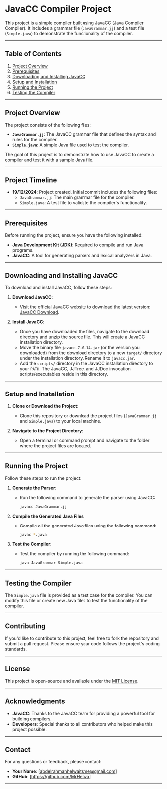 # JavaCC Compiler Project

This project is a simple compiler built using JavaCC (Java Compiler Compiler). It includes a grammar file (`JavaGrammar.jj`) and a test file (`Simple.java`) to demonstrate the functionality of the compiler.

---

## Table of Contents
1. [Project Overview](#project-overview)
2. [Prerequisites](#prerequisites)
3. [Downloading and Installing JavaCC](#downloading-and-installing-javacc)
4. [Setup and Installation](#setup-and-installation)
5. [Running the Project](#running-the-project)
6. [Testing the Compiler](#testing-the-compiler)

---

## Project Overview

The project consists of the following files:
- **`JavaGrammar.jj`**: The JavaCC grammar file that defines the syntax and rules for the compiler.
- **`Simple.java`**: A simple Java file used to test the compiler.

The goal of this project is to demonstrate how to use JavaCC to create a compiler and test it with a sample Java file.

---

## Project Timeline

- **19/12/2024**: Project created. Initial commit includes the following files:
  - `JavaGrammar.jj`: The main grammar file for the compiler.
  - `Simple.java`: A test file to validate the compiler's functionality.

---

## Prerequisites

Before running the project, ensure you have the following installed:
- **Java Development Kit (JDK)**: Required to compile and run Java programs.
- **JavaCC**: A tool for generating parsers and lexical analyzers in Java.

---

## Downloading and Installing JavaCC

To download and install JavaCC, follow these steps:

1. **Download JavaCC**:
   - Visit the official JavaCC website to download the latest version: [JavaCC Download](https://javacc.github.io/javacc/).

2. **Install JavaCC**:
   - Once you have downloaded the files, navigate to the download directory and unzip the source file. This will create a JavaCC installation directory.
   - Move the binary file `javacc-7.0.14.jar` (or the version you downloaded) from the download directory to a new `target/` directory under the installation directory. Rename it to `javacc.jar`.
   - Add the `scripts/` directory in the JavaCC installation directory to your `PATH`. The JavaCC, JJTree, and JJDoc invocation scripts/executables reside in this directory.

---

## Setup and Installation

1. **Clone or Download the Project**:
   - Clone this repository or download the project files (`JavaGrammar.jj` and `Simple.java`) to your local machine.

2. **Navigate to the Project Directory**:
   - Open a terminal or command prompt and navigate to the folder where the project files are located.

---

## Running the Project

Follow these steps to run the project:

1. **Generate the Parser**:
   - Run the following command to generate the parser using JavaCC:
     ```bash
     javacc JavaGrammar.jj
     ```

2. **Compile the Generated Java Files**:
   - Compile all the generated Java files using the following command:
     ```bash
     javac *.java
     ```

3. **Test the Compiler**:
   - Test the compiler by running the following command:
     ```bash
     java JavaGrammar Simple.java
     ```

---

## Testing the Compiler

The `Simple.java` file is provided as a test case for the compiler. You can modify this file or create new Java files to test the functionality of the compiler.

---

## Contributing

If you'd like to contribute to this project, feel free to fork the repository and submit a pull request. Please ensure your code follows the project's coding standards.

---

## License

This project is open-source and available under the [MIT License](LICENSE).

---

## Acknowledgments

- **JavaCC**: Thanks to the JavaCC team for providing a powerful tool for building compilers.
- **Developers**: Special thanks to all contributors who helped make this project possible.

---

## Contact

For any questions or feedback, please contact:
- **Your Name**: [abdelrahmanhelwaitsme@gmail.com]
- **GitHub**: [https://github.com/MrHelwa]

---

